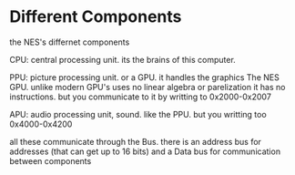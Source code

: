 # Different Components 


the NES's differnet components 

CPU: central processing unit. its the brains of this computer.

PPU: picture processing unit. or a GPU. it handles the graphics
The NES GPU. unlike modern GPU's uses no linear algebra or parelization
it has no instructions. but you communicate to it by writting to 0x2000-0x2007

APU: audio processing unit, sound. like the PPU. but you writting too 0x4000-0x4200
 
 all these communicate through the Bus. 
 there is an address bus for addresses (that can get up to 16 bits)
 and a Data bus for communication between components